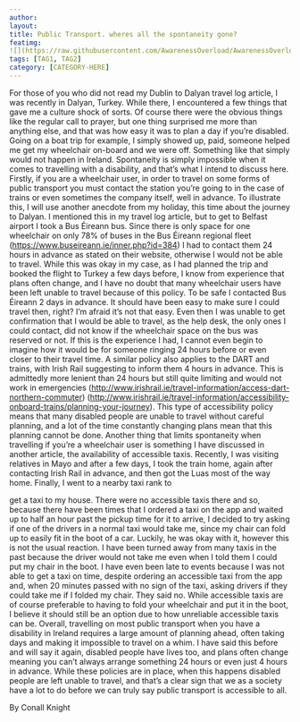 ```yaml
---
author: 
layout: 
title: Public Transport. wheres all the spontaneity gone?
featimg: 
![](https://raw.githubusercontent.com/AwarenessOverload/AwarenessOverload/gh-pages/img/luas.jpg)
tags: [TAG1, TAG2]
category: [CATEGORY-HERE]
---
```

For those of you who did not read my Dublin to Dalyan travel log article, I was recently in
Dalyan, Turkey. While there, I encountered a few things that gave me a culture shock of sorts.
Of course there were the obvious things like the regular call to prayer, but one thing surprised
me more than anything else, and that was how easy it was to plan a day if you’re disabled.
Going on a boat trip for example, I simply showed up, paid, someone helped me get my
wheelchair on-board and we were off. Something like that simply would not happen in Ireland.
Spontaneity is simply impossible when it comes to travelling with a disability, and that’s what I
intend to discuss here.
Firstly, if you are a wheelchair user, in order to travel on some forms of public transport you
must contact the station you’re going to in the case of trains or even sometimes the company
itself, well in advance. To illustrate this, I will use another anecdote from my holiday, this time
about the journey to Dalyan. I mentioned this in my travel log article, but to get to Belfast
airport I took a Bus Éireann bus. Since there is only space for one wheelchair on only 78% of
buses in the Bus Éireann regional fleet (https://www.buseireann.ie/inner.php?id=384) I had to
contact them 24 hours in advance as stated on their website, otherwise I would not be able to
travel. While this was okay in my case, as I had planned the trip and booked the flight to Turkey
a few days before, I know from experience that plans often change, and I have no doubt that
many wheelchair users have been left unable to travel because of this policy. To be safe I
contacted Bus Éireann 2 days in advance. It should have been easy to make sure I could travel
then, right?
I’m afraid it’s not that easy.
Even then I was unable to get confirmation that I would be able to travel, as the help desk, the
only ones I could contact, did not know if the wheelchair space on the bus was reserved or not.
If this is the experience I had, I cannot even begin to imagine how it would be for someone
ringing 24 hours before or even closer to their travel time. A similar policy also applies to the
DART and trains, with Irish Rail suggesting to inform them 4 hours in advance. This is admittedly
more lenient than 24 hours but still quite limiting and would not work in emergencies
(http://www.irishrail.ie/travel-information/access-dart-northern-commuter)
(http://www.irishrail.ie/travel-information/accessibility-onboard-trains/planning-your-journey).
This type of accessibility policy means that many disabled people are unable to travel without
careful planning, and a lot of the time constantly changing plans mean that this planning cannot
be done.
Another thing that limits spontaneity when travelling if you’re a wheelchair user is something I
have discussed in another article, the availability of accessible taxis. Recently, I was visiting
relatives in Mayo and after a few days, I took the train home, again after contacting Irish Rail in
advance, and then got the Luas most of the way home. Finally, I went to a nearby taxi rank to

get a taxi to my house. There were no accessible taxis there and so, because there have been
times that I ordered a taxi on the app and waited up to half an hour past the pickup time for it
to arrive, I decided to try asking if one of the drivers in a normal taxi would take me, since my
chair can fold up to easily fit in the boot of a car. Luckily, he was okay with it, however this is
not the usual reaction. I have been turned away from many taxis in the past because the driver
would not take me even when I told them I could put my chair in the boot. I have even been
late to events because I was not able to get a taxi on time, despite ordering an accessible taxi
from the app and, when 20 minutes passed with no sign of the taxi, asking drivers if they could
take me if I folded my chair. They said no. While accessible taxis are of course preferable to
having to fold your wheelchair and put it in the boot, I believe it should still be an option due to
how unreliable accessible taxis can be.
Overall, travelling on most public transport when you have a disability in Ireland requires a
large amount of planning ahead, often taking days and making it impossible to travel on a
whim. I have said this before and will say it again, disabled people have lives too, and plans
often change meaning you can’t always arrange something 24 hours or even just 4 hours in
advance. While these policies are in place, when this happens disabled people are left unable to
travel, and that’s a clear sign that we as a society have a lot to do before we can truly say public
transport is accessible to all.

By Conall Knight 
